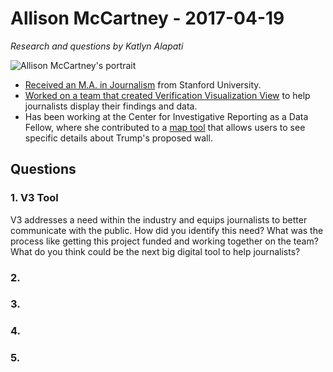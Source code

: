 # Allison McCartney - 2017-04-19

*Research and questions by Katlyn Alapati*

![Allison McCartney's portrait](http://brown.columbia.edu/uploads/800008/1445451916120/allison-mccartney-223x300[1]-114-53x45x104x121_gray.jpg)

- [Received an M.A. in Journalism](http://amccartney.github.io/resume/) from Stanford University.
- [Worked on a team that created Verification Visualization View](http://www.niemanlab.org/2016/04/here-are-6-cool-projects-that-came-out-of-this-weeks-sndmakes-conference-in-san-francisco/) to help journalists display their findings and data.
- Has been working at the Center for Investigative Reporting as a Data Fellow, where she contributed to a [map tool](http://apps.revealnews.org/border-wall/) that allows users to see specific details about Trump's proposed wall.

## Questions

### 1. V3 Tool

V3 addresses a need within the industry and equips journalists to better communicate with the public. How did you identify this need? What was the process like getting this project funded and working together on the team? What do you think could be the next big digital tool to help journalists?

### 2.


### 3.


### 4.


### 5. 
